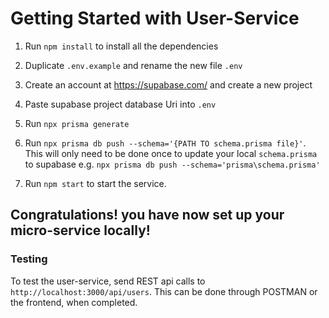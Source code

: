 # Getting Started with User-Service

1. Run `npm install` to install all the dependencies

2. Duplicate `.env.example` and rename the new file `.env`

3. Create an account at https://supabase.com/ and create a new project

4. Paste supabase project database Uri into `.env`

5. Run `npx prisma generate`

6. Run `npx prisma db push --schema='{PATH TO schema.prisma file}'`. This will only need to be done once to update your local `schema.prisma` to supabase e.g. `npx prisma db push --schema='prisma\schema.prisma'`

7. Run `npm start` to start the service.

## Congratulations! you have now set up your micro-service locally!

### Testing

To test the user-service, send REST api calls to `http://localhost:3000/api/users`.
This can be done through POSTMAN or the frontend, when completed.
